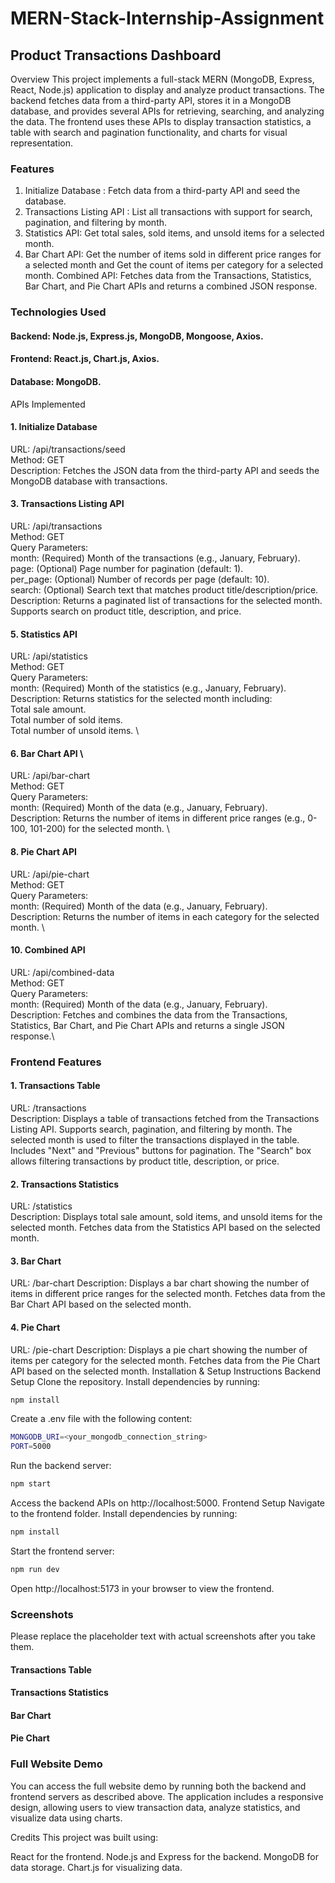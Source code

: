 # MERN-Stack-Internship-Assignment
## Product Transactions Dashboard
Overview
This project implements a full-stack MERN (MongoDB, Express, React, Node.js) application to display and analyze product transactions. 
The backend fetches data from a third-party API, stores it in a MongoDB database, and provides several APIs for retrieving, searching, and analyzing the data. 
The frontend uses these APIs to display transaction statistics, a table with search and pagination functionality, and charts for visual representation.

### Features
1. Initialize Database : Fetch data from a third-party API and seed the database.
2. Transactions Listing API : List all transactions with support for search, pagination, and filtering by month.
3. Statistics API: Get total sales, sold items, and unsold items for a selected month.
4. Bar Chart API: Get the number of items sold in different price ranges for a selected month and Get the count of items per category for a selected month.
Combined API: Fetches data from the Transactions, Statistics, Bar Chart, and Pie Chart APIs and returns a combined JSON response.
### Technologies Used
#### Backend: Node.js, Express.js, MongoDB, Mongoose, Axios.
#### Frontend: React.js, Chart.js, Axios.
#### Database: MongoDB.

APIs Implemented
#### 1. Initialize Database
URL: /api/transactions/seed \
Method: GET \
Description: Fetches the JSON data from the third-party API and seeds the MongoDB database with transactions. 

#### 3. Transactions Listing API
URL: /api/transactions \
Method: GET \
Query Parameters: \
month: (Required) Month of the transactions (e.g., January, February). \
page: (Optional) Page number for pagination (default: 1). \
per_page: (Optional) Number of records per page (default: 10). \
search: (Optional) Search text that matches product title/description/price. \
Description: Returns a paginated list of transactions for the selected month. Supports search on product title, description, and price. 

#### 5. Statistics API
URL: /api/statistics \
Method: GET \
Query Parameters: \
month: (Required) Month of the statistics (e.g., January, February). \
Description: Returns statistics for the selected month including: \
Total sale amount. \
Total number of sold items. \
Total number of unsold items. \

#### 6. Bar Chart API \
URL: /api/bar-chart \
Method: GET \
Query Parameters: \
month: (Required) Month of the data (e.g., January, February). \
Description: Returns the number of items in different price ranges (e.g., 0-100, 101-200) for the selected month. \

#### 8. Pie Chart API 
URL: /api/pie-chart \
Method: GET \
Query Parameters: \
month: (Required) Month of the data (e.g., January, February). \
Description: Returns the number of items in each category for the selected month. \

#### 10. Combined API
URL: /api/combined-data \
Method: GET \
Query Parameters: \
month: (Required) Month of the data (e.g., January, February).\
Description: Fetches and combines the data from the Transactions, Statistics, Bar Chart, and Pie Chart APIs and returns a single JSON response.\

### Frontend Features

#### 1. Transactions Table
URL: /transactions\
Description:
Displays a table of transactions fetched from the Transactions Listing API.
Supports search, pagination, and filtering by month.
The selected month is used to filter the transactions displayed in the table.
Includes "Next" and "Previous" buttons for pagination.
The "Search" box allows filtering transactions by product title, description, or price.

#### 2. Transactions Statistics
URL: /statistics\
Description:
Displays total sale amount, sold items, and unsold items for the selected month.
Fetches data from the Statistics API based on the selected month.

#### 3. Bar Chart
URL: /bar-chart
Description:
Displays a bar chart showing the number of items in different price ranges for the selected month.
Fetches data from the Bar Chart API based on the selected month.

#### 4. Pie Chart
URL: /pie-chart
Description:
Displays a pie chart showing the number of items per category for the selected month.
Fetches data from the Pie Chart API based on the selected month.
Installation & Setup Instructions
Backend Setup
Clone the repository.
Install dependencies by running:

```bash
npm install
```

Create a .env file with the following content:
```bash
MONGODB_URI=<your_mongodb_connection_string>
PORT=5000
```
Run the backend server:
```bash
npm start
```
Access the backend APIs on http://localhost:5000.
Frontend Setup
Navigate to the frontend folder.
Install dependencies by running:
```bash
npm install
```
Start the frontend server:
```bash
npm run dev
```
Open http://localhost:5173 in your browser to view the frontend.

### Screenshots
Please replace the placeholder text with actual screenshots after you take them.

#### Transactions Table

#### Transactions Statistics

#### Bar Chart

#### Pie Chart

### Full Website Demo
You can access the full website demo by running both the backend and frontend servers as described above. The application includes a responsive design, allowing users to view transaction data, analyze statistics, and visualize data using charts.

Credits
This project was built using:

React for the frontend.
Node.js and Express for the backend.
MongoDB for data storage.
Chart.js for visualizing data.
